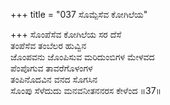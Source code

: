 +++
title = "037 ಸೊಮ್ಪೆಸೆವ ಕೋಗಿಲೆಯ"

+++
ಸೊಂಪೆಸೆವ ಕೋಗಿಲೆಯ ಸರ ದೆಸೆ  
ತಂಪೆಸೆವ ತಂಬೆಲರ ಹುವ್ವಿನ  
ಜೊಂಪವನು ಜೊಂಪಿಸುವ ಮರಿದುಂಬಿಗಳ ಮೇಳವದ  
ಪೆಂಪೊಗುವ ತಾವರೆಗೊಳಂಗಳ  
ತಂಪಿನೊದವಿನ ವನದ ಸೊಗಸಿನ  
ಸೊಂಪು ಸೆಳೆದುದು ಮನವನೀತನನರಸ ಕೇಳೆಂದ     ॥37॥